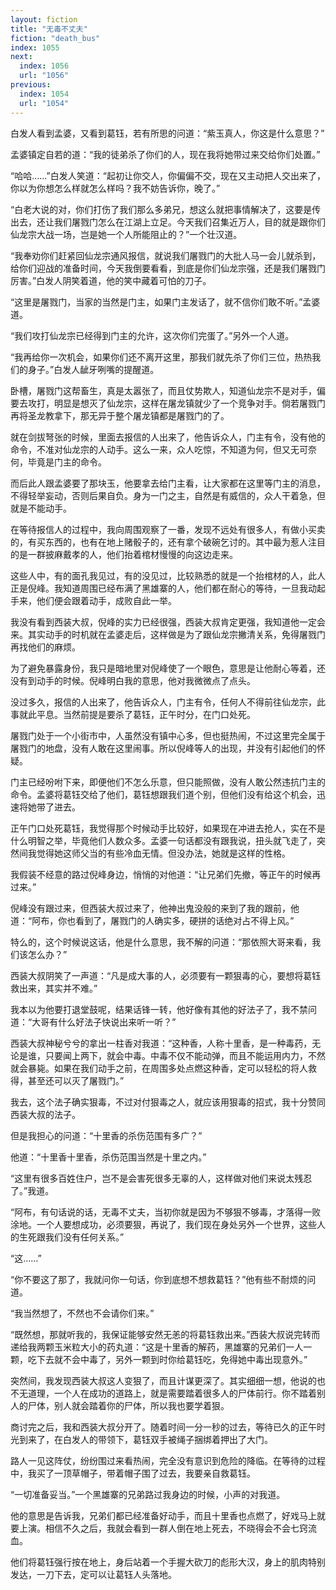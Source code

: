 ```yaml
---
layout: fiction
title: "无毒不丈夫"
fiction: "death_bus"
index: 1055
next:
  index: 1056
  url: "1056"
previous:
  index: 1054
  url: "1054"
---
```

白发人看到孟婆，又看到葛钰，若有所思的问道：“紫玉真人，你这是什么意思？”

孟婆镇定自若的道：“我的徒弟杀了你们的人，现在我将她带过来交给你们处置。”

“哈哈……”白发人笑道：“起初让你交人，你偏偏不交，现在又主动把人交出来了，你以为你想怎么样就怎么样吗？我不妨告诉你，晚了。”

“白老大说的对，你们打伤了我们那么多弟兄，想这么就把事情解决了，这要是传出去，还让我们屠戮门怎么在江湖上立足。今天我们召集近万人，目的就是跟你们仙龙宗大战一场，岂是她一个人所能阻止的？”一个壮汉道。

“我奉劝你们赶紧回仙龙宗通风报信，就说我们屠戮门的大批人马一会儿就杀到，给你们迎战的准备时间，今天我倒要看看，到底是你们仙龙宗强，还是我们屠戮门厉害。”白发人阴笑着道，他的笑中藏着可怕的刀子。

“这里是屠戮门，当家的当然是门主，如果门主发话了，就不信你们敢不听。”孟婆道。

“我们攻打仙龙宗已经得到门主的允许，这次你们完蛋了。”另外一个人道。

“我再给你一次机会，如果你们还不离开这里，那我们就先杀了你们三位，热热我们的身子。”白发人龇牙咧嘴的提醒道。

卧槽，屠戮门这帮畜生，真是太嚣张了，而且仗势欺人，知道仙龙宗不是对手，偏要去攻打，明显是想灭了仙龙宗，这样在屠龙镇就少了一个竞争对手。倘若屠戮门再将圣龙教拿下，那无异于整个屠龙镇都是屠戮门的了。

就在剑拔弩张的时候，里面去报信的人出来了，他告诉众人，门主有令，没有他的命令，不准对仙龙宗的人动手。这么一来，众人吃惊，不知道为何，但又无可奈何，毕竟是门主的命令。

而后此人跟孟婆要了那块玉，他要拿去给门主看，让大家都在这里等门主的消息，不得轻举妄动，否则后果自负。身为一门之主，自然是有威信的，众人干着急，但就是不能动手。

在等待报信人的过程中，我向周围观察了一番，发现不远处有很多人，有做小买卖的，有买东西的，也有在地上赌骰子的，还有拿个破碗乞讨的。其中最为惹人注目的是一群披麻戴孝的人，他们抬着棺材慢慢的向这边走来。

这些人中，有的面孔我见过，有的没见过，比较熟悉的就是一个抬棺材的人，此人正是倪峰。我知道周围已经布满了黑雄寨的人，他们都在耐心的等待，一旦我动起手来，他们便会跟着动手，成败自此一举。

我没有看到西装大叔，倪峰的实力已经很强，西装大叔肯定更强，我知道他一定会来。其实动手的时机就在孟婆走后，这样做是为了跟仙龙宗撇清关系，免得屠戮门再找他们的麻烦。

为了避免暴露身份，我只是暗地里对倪峰使了一个眼色，意思是让他耐心等着，还没有到动手的时候。倪峰明白我的意思，他对我微微点了点头。

没过多久，报信的人出来了，他告诉众人，门主有令，任何人不得前往仙龙宗，此事就此平息。当然前提是要杀了葛钰，正午时分，在门口处死。

屠戮门处于一个小街市中，人虽然没有镇中心多，但也挺热闹，不过这里完全属于屠戮门的地盘，没有人敢在这里闹事。所以倪峰等人的出现，并没有引起他们的怀疑。

门主已经吩咐下来，即便他们不怎么乐意，但只能照做，没有人敢公然违抗门主的命令。孟婆将葛钰交给了他们，葛钰想跟我们道个别，但他们没有给这个机会，迅速将她带了进去。

正午门口处死葛钰，我觉得那个时候动手比较好，如果现在冲进去抢人，实在不是什么明智之举，毕竟他们人数众多。孟婆一句话都没有跟我说，扭头就飞走了，突然间我觉得她这师父当的有些冷血无情。但没办法，她就是这样的性格。

我假装不经意的路过倪峰身边，悄悄的对他道：“让兄弟们先撤，等正午的时候再过来。”

倪峰没有跟过来，但西装大叔过来了，他神出鬼没般的来到了我的跟前，他道：“阿布，你也看到了，屠戮门的人确实多，硬拼的话绝对占不得上风。”

特么的，这个时候说这话，他是什么意思，我不解的问道：“那依照大哥来看，我们该怎么办？”

西装大叔阴笑了一声道：“凡是成大事的人，必须要有一颗狠毒的心，要想将葛钰救出来，其实并不难。”

我本以为他要打退堂鼓呢，结果话锋一转，他好像有其他的好法子了，我不禁问道：“大哥有什么好法子快说出来听一听？”

西装大叔神秘兮兮的拿出一柱香对我道：“这种香，人称十里香，是一种毒药，无论是谁，只要闻上两下，就会中毒。中毒不仅不能动弹，而且不能运用内力，不然就会暴毙。如果在我们动手之前，在周围多处点燃这种香，定可以轻松的将人救得，甚至还可以灭了屠戮门。”

我去，这个法子确实狠毒，不过对付狠毒之人，就应该用狠毒的招式，我十分赞同西装大叔的法子。

但是我担心的问道：“十里香的杀伤范围有多广？”

他道：“十里香十里香，杀伤范围当然是十里之内。”

“这里有很多百姓住户，岂不是会害死很多无辜的人，这样做对他们来说太残忍了。”我道。

“阿布，有句话说的话，无毒不丈夫，当初你就是因为不够狠不够毒，才落得一败涂地。一个人要想成功，必须要狠，再说了，我们现在身处另外一个世界，这些人的生死跟我们没有任何关系。”

“这……”

“你不要这了那了，我就问你一句话，你到底想不想救葛钰？”他有些不耐烦的问道。

“我当然想了，不然也不会请你们来。”

“既然想，那就听我的，我保证能够安然无恙的将葛钰救出来。”西装大叔说完转而递给我两颗玉米粒大小的药丸道：“这是十里香的解药，黑雄寨的兄弟们一人一颗，吃下去就不会中毒了，另外一颗到时你给葛钰吃，免得她中毒出现意外。”

突然间，我发现西装大叔这人变狠了，而且计谋更深了。其实细细一想，他说的也不无道理，一个人在成功的道路上，就是需要踏着很多人的尸体前行。你不踏着别人的尸体，别人就会踏着你的尸体，所以我也要学着狠。

商讨完之后，我和西装大叔分开了。随着时间一分一秒的过去，等待已久的正午时光到来了，在白发人的带领下，葛钰双手被绳子捆绑着押出了大门。

路人一见这阵仗，纷纷围过来看热闹，完全没有意识到危险的降临。在等待的过程中，我买了一顶草帽子，带着帽子围了过去，我要亲自救葛钰。

“一切准备妥当。”一个黑雄寨的兄弟路过我身边的时候，小声的对我道。

他的意思是告诉我，兄弟们都已经准备好动手，而且十里香也点燃了，好戏马上就要上演。相信不久之后，我就会看到一群人倒在地上死去，不晓得会不会七窍流血。

他们将葛钰强行按在地上，身后站着一个手握大砍刀的彪形大汉，身上的肌肉特别发达，一刀下去，定可以让葛钰人头落地。